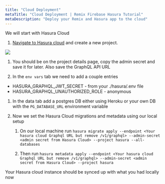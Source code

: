 ```yaml
---
title: "Cloud Deployment"
metaTitle: "Cloud Deployment | Remix Firebase Hasura Tutorial"
metaDescription: "Deploy your Remix and Hasura app to the cloud"
---
```


We will start with Hasura Cloud

1. [Navigate to Hasura cloud](https://cloud.hasura.io/projects) and create a new project.

<a href="https://cloud.hasura.io/?pg=learn-hasura-backend&plcmt=body&tech=default" target="_blank"><img src="https://graphql-engine-cdn.hasura.io/assets/main-site/deploy-hasura-cloud.png" /></a>

1. You should be on the project details page, copy the admin secret and save it for later. Also save the GraphQL API URL

1. In the `env vars` tab we need to add a couple entries

- HASURA_GRAPHQL_JWT_SECRET - from your ./hasura/.env file
- HASURA_GRAPHQL_UNAUTHORIZED_ROLE - anonymous

1. In the data tab add a postgres DB either using Heroku or your own DB with the `PG_DATABASE_URL` environment variable

1. Now we set the Hasura Cloud migrations and metadata using our local setup

   1. On our local machine run `hasura migrate apply --endpoint <Your hasura cloud Graphql URL but remove /v1/graphql> --admin-secret <admin secret from Hasura Cloud> --project hasura --all-databases`

   1. Then run `hasura metadata apply --endpoint <Your hasura cloud Graphql URL but remove /v1/graphql> --admin-secret <admin secret from Hasura Cloud> --project hasura`

Your Hasura cloud instance should be synced up with what you had locally now
